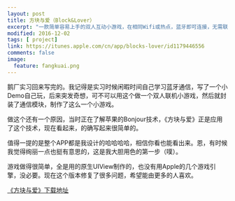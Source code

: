 ```yaml
---
layout: post
title: 方块与爱（Block&Lover）
excerpt: "一款简单容易上手的双人互动小游戏，在相同Wifi或热点，蓝牙即可连接，无需联网，适合两人在无聊情况下打发时间"
modified: 2016-12-02
tags: [ project]
link: https://itunes.apple.com/cn/app/blocks-lover/id1179446556
comments: false
image: 
  feature: fangkuai.png
---
```


鹅厂实习回来写完的。我记得是实习时候闲暇时间自己学习蓝牙通信，写了一个小Demo自己玩，后来突发奇想，可不可以用这个做一个双人联机小游戏，然后就封装了通信模块，制作了这么一个小游戏。

做这个还有一个原因，当时正在了解苹果的Bonjour技术，《方块与爱》正是应用了这个技术，现在看起来，的确写起来很简单的。

值得一提的是整个APP都是我设计的哈哈哈哈，相信你看也能看出来。恩，有时候我觉得绚丽一点也挺有意思的，这是我大胆用色的第一步（噗）。

游戏做得很简单，全是用的原生UIView制作的，也没有用Apple的几个游戏引擎，没必要。现在这个版本修复了很多问题，希望能由更多的人喜欢。

 [《方块与爱》下载地址](https://itunes.apple.com/cn/app/blocks-lover/id1179446556)

